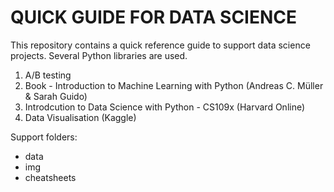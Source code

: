# QUICK GUIDE FOR DATA SCIENCE

This repository contains a quick reference guide to support data science projects.
Several Python libraries are used.

1. A/B testing
2. Book - Introduction to Machine Learning with Python (Andreas C. Müller & Sarah Guido)
3. Introdcution to Data Science with Python - CS109x (Harvard Online)
4. Data Visualisation (Kaggle)


Support folders:
- data
- img
- cheatsheets